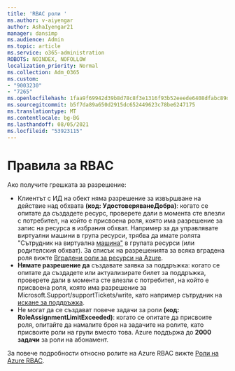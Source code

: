 ```yaml
---
title: 'RBAC роли '
ms.author: v-aiyengar
author: AshaIyengar21
manager: dansimp
ms.audience: Admin
ms.topic: article
ms.service: o365-administration
ROBOTS: NOINDEX, NOFOLLOW
localization_priority: Normal
ms.collection: Adm_O365
ms.custom:
- "9003230"
- "7265"
ms.openlocfilehash: 1faa9f69942d39b8d78c8f3e1316f93b52eeede6408dfabc89d0f7fe38b86fb3
ms.sourcegitcommit: b5f7da89a650d2915dc652449623c78be6247175
ms.translationtype: MT
ms.contentlocale: bg-BG
ms.lasthandoff: 08/05/2021
ms.locfileid: "53923115"
---
```

# <a name="rbac-rules"></a>Правила за RBAC

Ако получите грешката за разрешение: 

- Клиентът с ИД на обект няма разрешение за извършване на действие над обхвата **(код: УдостоверяванеДобра)**: когато се опитате да създадете ресурс, проверете дали в момента сте влезли с потребител, на който е присвоена роля, която има разрешение за запис на ресурса в избрания обхват. Например за да управлявате виртуални машини в група ресурси, трябва да имате ролята "Сътрудник на виртуална [машина"](https://docs.microsoft.com/azure/role-based-access-control/built-in-roles?WT.mc_id=Portal-Microsoft_Azure_Support#virtual-machine-contributor) в групата ресурси (или родителския обхват). За списък на разрешенията за всяка вградена роля вижте [Вградени роли за ресурси на Azure](https://docs.microsoft.com/azure/role-based-access-control/built-in-roles?WT.mc_id=Portal-Microsoft_Azure_Support).
- **Нямате разрешение да** създавате заявка за поддръжка: когато се опитате да създадете или актуализирате билет за поддръжка, проверете дали в момента сте влезли с потребител, на който е присвоена роля, която има разрешение за Microsoft.Support/supportTickets/write, като например сътрудник на [искане за поддръжка](https://docs.microsoft.com/azure/role-based-access-control/built-in-roles?WT.mc_id=Portal-Microsoft_Azure_Support#support-request-contributor).
- Не могат да се създават повече задачи за роли **(код: RoleAssignmentLimitExceeded)**: когато се опитате да присвоите роля, опитайте да намалите броя на задачите на ролите, като присвоите роли на групи вместо това. Azure поддържа до **2000 задачи** за роли на абонамент.

За повече подробности относно ролите на Azure RBAC вижте [Роли на Azure RBAC](https://docs.microsoft.com/azure/role-based-access-control/role-assignments-portal?WT.mc_id=Portal-Microsoft_Azure_Support).
